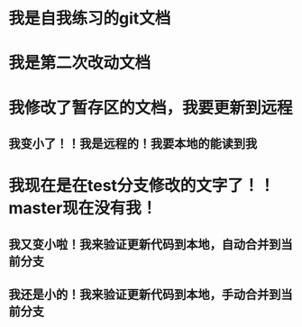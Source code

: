 # 我是自我练习的git文档

# 我是第二次改动文档

# 我修改了暂存区的文档，我要更新到远程

## 我变小了！！我是远程的！我要本地的能读到我


# 我现在是在test分支修改的文字了！！master现在没有我！

## 我又变小啦！我来验证更新代码到本地，自动合并到当前分支

## 我还是小的！我来验证更新代码到本地，手动合并到当前分支
